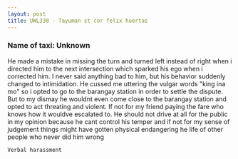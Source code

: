 ```yaml
---
layout: post
title: UWL338 - Tayuman st cor felix huertas
---
```


### Name of taxi: Unknown

He made a mistake in missing the turn and turned left instead of right when i directed him to the next intersection which sparked his ego when i corrected him. I never said anything bad to him, but his behavior suddenly changed to intimidation. He cussed me uttering the vulgar words "king ina mo" so i opted to go to the barangay station in order to settle the dispute. But to my dismay he wouldnt even come close to the barangay station and opted to act threating and violent. If not for my friend paying the fare who knows how it wouldve escalated to. He should not drive at all for the public in my opinion because he cant control his temper and if not for my sense of judgement things might have gotten physical endangering he life of other people who never did him wrong

```Verbal harassment```
